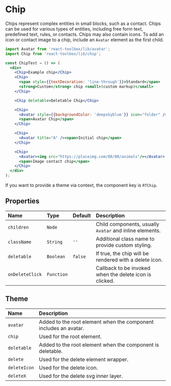 # Chip

Chips represent complex entities in small blocks, such as a contact. Chips can be used for various types of entities, including free form text, predefined text, rules, or contacts. Chips may also contain icons. To add an icon or contact image to a chip, include an `Avatar` element as the first child.

<!-- example -->
```jsx
import Avatar from 'react-toolbox/lib/avatar';
import Chip from 'react-toolbox/lib/chip';

const ChipTest = () => (
  <div>
    <Chip>Example chip</Chip>
    <Chip>
      <span style={{textDecoration: 'line-through'}}>Standard</span>
      <strong>Custom</strong> chip <small>(custom markup)</small>
    </Chip>

    <Chip deletable>Deletable Chip</Chip>

    <Chip>
      <Avatar style={{backgroundColor: 'deepskyblue'}} icon="folder" />
      <span>Avatar Chip</span>
    </Chip>

    <Chip>
      <Avatar title="A" /><span>Initial chip</span>
    </Chip>

    <Chip>
      <Avatar><img src="https://placeimg.com/80/80/animals"/></Avatar>
      <span>Image contact chip</span>
    </Chip>
  </div>
);
```

If you want to provide a theme via context, the component key is `RTChip`.

## Properties

| Name            | Type        | Default         | Description|
|:----------------|:------------|:----------------|:-----------|
| `children`      | `Node`      |     &nbsp;      | Child components, usually `Avatar` and inline elements. |
| `className`     | `String`    | `''`            | Additional class name to provide custom styling.|
| `deletable`     | `Boolean`   | `false`         | If true, the chip will be rendered with a delete icon.|
| `onDeleteClick` | `Function`  |     &nbsp;      | Callback to be invoked when the delete icon is clicked. |

## Theme

| Name       | Description|
|:-----------|:-----------|
| `avatar` | Added to the root element when the component includes an avatar.|
| `chip` | Used for the root element.|
| `deletable` | Added to the root element when the component is deletable.|
| `delete` | Used for the delete element wrapper.|
| `deleteIcon` | Used for the delete icon.|
| `deleteX` | Used for the delete svg inner layer.|
